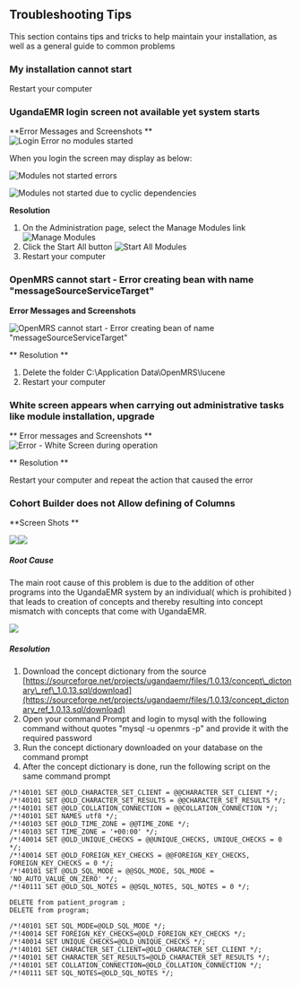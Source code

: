 ## Troubleshooting Tips

This section contains tips and tricks to help maintain your installation, as well as a general guide to common problems

### My installation cannot start

Restart your computer

### UgandaEMR login screen not available yet system starts

**Error Messages and Screenshots **  
![Login Error no modules started](images/login_error_modules_not_started.png)

When you login the screen may display as below:

![Modules not started errors](images/module_not_started_error-1.jpg)

![Modules not started due to cyclic dependencies](images/module_not_started_error_2.png)

**Resolution**

1. On the Administration page, select the Manage Modules link
   ![Manage Modules](images/manage_modules_link.png)
2. Click the Start All button 
   ![Start All Modules](images/modules_start_all.png)
3. Restart your computer 

### OpenMRS cannot start - Error creating bean with name "messageSourceServiceTarget"

**Error Messages and Screenshots**

![OpenMRS cannot start - Error creating bean of name &quot;messageSourceServiceTarget&quot;](images/error_message_source.jpg)

** Resolution **

1. Delete the folder C:\Application Data\OpenMRS\lucene
2. Restart your computer 

### White screen appears when carrying out administrative tasks like module installation, upgrade

** Error messages and Screenshots **  
![Error - White Screen during operation](images/error_white_screen.jpeg)

** Resolution **

Restart your computer and repeat the action that caused the error

### Cohort Builder does not  Allow defining of Columns

**Screen Shots **

![](/assets/cohort-builder.jpeg)![](/assets/cohortbuilder-problem.jpeg)

##### Root Cause

The main root cause of this problem is due to  the addition of other  programs into the UgandaEMR system by an individual\( which is prohibited \)  that leads to creation of concepts and thereby resulting into concept mismatch with concepts that come with UgandaEMR.

![](/assets/program-problem.jpeg)

##### Resolution

1. Download the concept dictionary from the source [https://sourceforge.net/projects/ugandaemr/files/1.0.13/concept\_dictonary\_ref\_1.0.13.sql/download](https://sourceforge.net/projects/ugandaemr/files/1.0.13/concept_dictonary_ref_1.0.13.sql/download)
2. Open your command Prompt and login to mysql  with the following command without quotes  "mysql -u openmrs -p" and provide it with the required password 
3. Run the concept dictionary downloaded on your database on the command prompt
4. After the concept dictionary is done, run the following script on the same command prompt

```
/*!40101 SET @OLD_CHARACTER_SET_CLIENT = @@CHARACTER_SET_CLIENT */;
/*!40101 SET @OLD_CHARACTER_SET_RESULTS = @@CHARACTER_SET_RESULTS */;
/*!40101 SET @OLD_COLLATION_CONNECTION = @@COLLATION_CONNECTION */;
/*!40101 SET NAMES utf8 */;
/*!40103 SET @OLD_TIME_ZONE = @@TIME_ZONE */;
/*!40103 SET TIME_ZONE = '+00:00' */;
/*!40014 SET @OLD_UNIQUE_CHECKS = @@UNIQUE_CHECKS, UNIQUE_CHECKS = 0 */;
/*!40014 SET @OLD_FOREIGN_KEY_CHECKS = @@FOREIGN_KEY_CHECKS, FOREIGN_KEY_CHECKS = 0 */;
/*!40101 SET @OLD_SQL_MODE = @@SQL_MODE, SQL_MODE = 'NO_AUTO_VALUE_ON_ZERO' */;
/*!40111 SET @OLD_SQL_NOTES = @@SQL_NOTES, SQL_NOTES = 0 */;

DELETE from patient_program ;
DELETE from program;

/*!40101 SET SQL_MODE=@OLD_SQL_MODE */;
/*!40014 SET FOREIGN_KEY_CHECKS=@OLD_FOREIGN_KEY_CHECKS */;
/*!40014 SET UNIQUE_CHECKS=@OLD_UNIQUE_CHECKS */;
/*!40101 SET CHARACTER_SET_CLIENT=@OLD_CHARACTER_SET_CLIENT */;
/*!40101 SET CHARACTER_SET_RESULTS=@OLD_CHARACTER_SET_RESULTS */;
/*!40101 SET COLLATION_CONNECTION=@OLD_COLLATION_CONNECTION */;
/*!40111 SET SQL_NOTES=@OLD_SQL_NOTES */;
```







